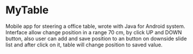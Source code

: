 # MyTable
Mobile app for steering a office table, wrote with Java for Android system. 
Interface allow change position in a range 70 cm,  by click UP and DOWN button, 
also user can add and save position to an button on downside slide list 
and after click on it, table will change position to saved value.

